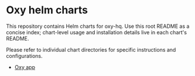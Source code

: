# Oxy helm charts

This repository contains Helm charts for oxy-hq. Use this root README as a concise index; chart-level usage and installation details live in each chart's README.

Please refer to individual chart directories for specific instructions and configurations.

- [Oxy app](charts/oxy-app/README.md)
